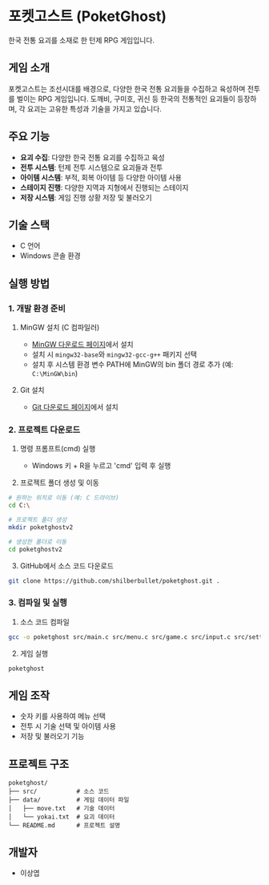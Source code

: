 # 포켓고스트 (PoketGhost)

한국 전통 요괴를 소재로 한 턴제 RPG 게임입니다.

## 게임 소개

포켓고스트는 조선시대를 배경으로, 다양한 한국 전통 요괴들을 수집하고 육성하며 전투를 벌이는 RPG 게임입니다. 도깨비, 구미호, 귀신 등 한국의 전통적인 요괴들이 등장하며, 각 요괴는 고유한 특성과 기술을 가지고 있습니다.

## 주요 기능

- **요괴 수집**: 다양한 한국 전통 요괴를 수집하고 육성
- **전투 시스템**: 턴제 전투 시스템으로 요괴들과 전투
- **아이템 시스템**: 부적, 회복 아이템 등 다양한 아이템 사용
- **스테이지 진행**: 다양한 지역과 지형에서 진행되는 스테이지
- **저장 시스템**: 게임 진행 상황 저장 및 불러오기

## 기술 스택

- C 언어
- Windows 콘솔 환경

## 실행 방법

### 1. 개발 환경 준비
1. MinGW 설치 (C 컴파일러)
   - [MinGW 다운로드 페이지](https://sourceforge.net/projects/mingw/)에서 설치
   - 설치 시 `mingw32-base`와 `mingw32-gcc-g++` 패키지 선택
   - 설치 후 시스템 환경 변수 PATH에 MinGW의 bin 폴더 경로 추가
     (예: `C:\MinGW\bin`)

2. Git 설치
   - [Git 다운로드 페이지](https://git-scm.com/downloads)에서 설치

### 2. 프로젝트 다운로드
1. 명령 프롬프트(cmd) 실행
   - Windows 키 + R을 누르고 'cmd' 입력 후 실행

2. 프로젝트 폴더 생성 및 이동
```bash
# 원하는 위치로 이동 (예: C 드라이브)
cd C:\

# 프로젝트 폴더 생성
mkdir poketghostv2

# 생성한 폴더로 이동
cd poketghostv2
```

3. GitHub에서 소스 코드 다운로드
```bash
git clone https://github.com/shilberbullet/poketghost.git .
```

### 3. 컴파일 및 실행
1. 소스 코드 컴파일
```bash
gcc -o poketghost src/main.c src/menu.c src/game.c src/input.c src/settings.c src/text.c src/stage.c src/yokai.c src/move.c src/battle.c src/party.c src/savefile.c src/item.c -I./include -I./src
```

2. 게임 실행
```bash
poketghost
```

## 게임 조작

- 숫자 키를 사용하여 메뉴 선택
- 전투 시 기술 선택 및 아이템 사용
- 저장 및 불러오기 기능

## 프로젝트 구조

```
poketghost/
├── src/           # 소스 코드
├── data/          # 게임 데이터 파일
│   ├── move.txt   # 기술 데이터
│   └── yokai.txt  # 요괴 데이터
└── README.md      # 프로젝트 설명
```

## 개발자

- 이상엽
